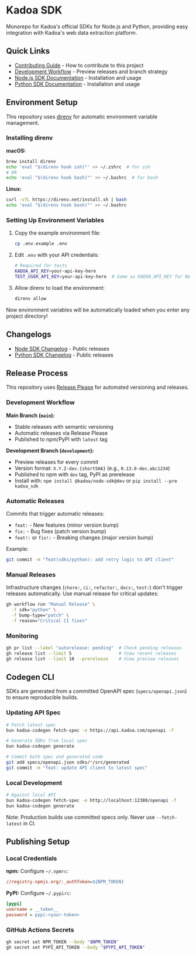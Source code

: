 # Kadoa SDK

Monorepo for Kadoa's official SDKs for Node.js and Python, providing easy integration with Kadoa's web data extraction platform.

## Quick Links

- [Contributing Guide](./CONTRIBUTING.md) - How to contribute to this project
- [Development Workflow](./docs/DEVELOPMENT_WORKFLOW.md) - Preview releases and branch strategy
- [Node.js SDK Documentation](./sdks/node/README.md) - Installation and usage
- [Python SDK Documentation](./sdks/python/README.md) - Installation and usage

## Environment Setup

This repository uses [direnv](https://direnv.net/) for automatic environment variable management.

### Installing direnv

**macOS:**
```bash
brew install direnv
echo 'eval "$(direnv hook zsh)"' >> ~/.zshrc  # for zsh
# OR
echo 'eval "$(direnv hook bash)"' >> ~/.bashrc  # for bash
```

**Linux:**
```bash
curl -sfL https://direnv.net/install.sh | bash
echo 'eval "$(direnv hook bash)"' >> ~/.bashrc
```

### Setting Up Environment Variables

1. Copy the example environment file:
   ```bash
   cp .env.example .env
   ```

2. Edit `.env` with your API credentials:
   ```bash
   # Required for tests
   KADOA_API_KEY=your-api-key-here
   TEST_USER_API_KEY=your-api-key-here  # Same as KADOA_API_KEY for Node features (must start with tk-)
   ```

3. Allow direnv to load the environment:
   ```bash
   direnv allow
   ```

Now environment variables will be automatically loaded when you enter any project directory!

## Changelogs

- [Node SDK Changelog](./sdks/node/CHANGELOG.md) - Public releases
- [Python SDK Changelog](./sdks/python/CHANGELOG.md) - Public releases

## Release Process

This repository uses [Release Please](https://github.com/googleapis/release-please) for automated versioning and releases.

### Development Workflow

**Main Branch (`main`):**
- Stable releases with semantic versioning
- Automatic releases via Release Please
- Published to npm/PyPI with `latest` tag

**Development Branch (`development`):**
- Preview releases for every commit
- Version format: `X.Y.Z-dev.{shortSHA}` (e.g., `0.13.0-dev.abc1234`)
- Published to npm with `dev` tag, PyPI as prerelease
- Install with: `npm install @kadoa/node-sdk@dev` or `pip install --pre kadoa_sdk`

### Automatic Releases

Commits that trigger automatic releases:
- `feat:` - New features (minor version bump)
- `fix:` - Bug fixes (patch version bump)
- `feat!:` or `fix!:` - Breaking changes (major version bump)

Example:
```bash
git commit -m "feat(sdks/python): add retry logic to API client"
```

### Manual Releases

Infrastructure changes (`chore:`, `ci:`, `refactor:`, `docs:`, `test:`) don't trigger releases automatically. Use manual release for critical updates:

```bash
gh workflow run "Manual Release" \
  -f sdk="python" \
  -f bump-type="patch" \
  -f reason="Critical CI fixes"
```

### Monitoring

```bash
gh pr list --label "autorelease: pending"  # Check pending releases
gh release list --limit 5                  # View recent releases
gh release list --limit 10 --prerelease    # View preview releases
```

## Codegen CLI

SDKs are generated from a committed OpenAPI spec (`specs/openapi.json`) to ensure reproducible builds.

### Updating API Spec

```bash
# Fetch latest spec
bun kadoa-codegen fetch-spec -e https://api.kadoa.com/openapi -f

# Generate SDKs from local spec
bun kadoa-codegen generate

# Commit both spec and generated code
git add specs/openapi.json sdks/*/src/generated
git commit -m "feat: update API client to latest spec"
```

### Local Development

```bash
# Against local API
bun kadoa-codegen fetch-spec -e http://localhost:12380/openapi -f
bun kadoa-codegen generate
```

Note: Production builds use committed specs only. Never use `--fetch-latest` in CI.

## Publishing Setup

### Local Credentials

**npm:** Configure `~/.npmrc`:
```ini
//registry.npmjs.org/:_authToken=${NPM_TOKEN}
```

**PyPI:** Configure `~/.pypirc`:
```ini
[pypi]
username = __token__
password = pypi-<your-token>
```

### GitHub Actions Secrets

```bash
gh secret set NPM_TOKEN --body "$NPM_TOKEN"
gh secret set PYPI_API_TOKEN --body "$PYPI_API_TOKEN"
```
